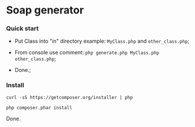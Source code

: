 Soap generator
========================

### Quick start

  * Put Class into "in" directory example: `MyClass.php` and `other_class.php`;

  * From console use comment: `php generate.php MyClass.php other_class.php`;

  * Done.;


### Install

`curl -sS https://getcomposer.org/installer | php`

`php composer.phar install`

Done.

